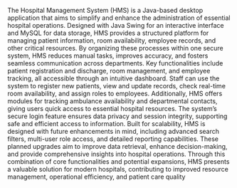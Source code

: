 The Hospital Management System (HMS) is a Java-based desktop application that aims to simplify and enhance the administration of essential hospital operations. Designed with Java Swing for an interactive interface and MySQL for data storage, HMS provides a structured platform for managing patient information, room availability, employee records, and other critical resources. By organizing these processes within one secure system, HMS reduces manual tasks, improves accuracy, and fosters seamless communication across departments.
Key functionalities include patient registration and discharge, room management, and employee tracking, all accessible through an intuitive dashboard. Staff can use the system to register new patients, view and update records, check real-time room availability, and assign roles to employees. Additionally, HMS offers modules for tracking ambulance availability and departmental contacts, giving users quick access to essential hospital resources. The system’s secure login feature ensures data privacy and session integrity, supporting safe and efficient access to information.
Built for scalability, HMS is designed with future enhancements in mind, including advanced search filters, multi-user role access, and detailed reporting capabilities. These planned upgrades aim to improve data retrieval, enhance decision-making, and provide comprehensive insights into hospital operations. Through this combination of core functionalities and potential expansions, HMS presents a valuable solution for modern hospitals, contributing to improved resource management, operational efficiency, and patient care quality
